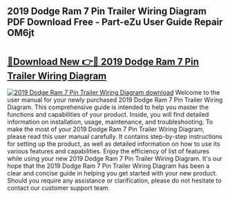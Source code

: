 ## 2019 Dodge Ram 7 Pin Trailer Wiring Diagram PDF Download Free - Part-eZu User Guide Repair OM6jt

# <h2><a href="http://dfhw17j.blite.top/?on=2019+Dodge+Ram+7+Pin+Trailer+Wiring+Diagram">🔗Download New 👉🔴 2019 Dodge Ram 7 Pin Trailer Wiring Diagram</a></h2>

[![2019 Dodge Ram 7 Pin Trailer Wiring Diagram download](https://i.imgur.com/lujVjoI.png)](http://dfhw17j.blite.top/?on=2019+Dodge+Ram+7+Pin+Trailer+Wiring+Diagram)
Welcome to the user manual for your newly purchased 2019 Dodge Ram 7 Pin Trailer Wiring Diagram. This comprehensive guide is intended to help you master the functions and capabilities of your product. Inside, you will find detailed information on installation, usage, maintenance, and troubleshooting. To make the most of your 2019 Dodge Ram 7 Pin Trailer Wiring Diagram, please read this user manual carefully. It contains step-by-step instructions for setting up the product, as well as detailed information on how to use its various features and capabilities. Enjoy the efficiency of list of features while using your new 2019 Dodge Ram 7 Pin Trailer Wiring Diagram. It's our hope that the 2019 Dodge Ram 7 Pin Trailer Wiring Diagram has been a clear and concise guide in helping you get started with your new product. Should you require any assistance or clarification, please do not hesitate to contact our customer support team.
